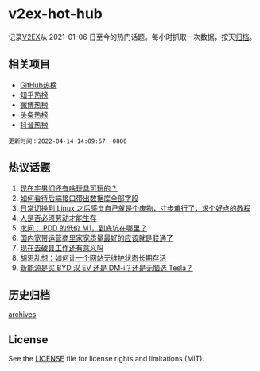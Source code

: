 # v2ex-hot-hub

 记录[V2EX](https://www.v2ex.com/)从 2021-01-06 日至今的热门话题。每小时抓取一次数据，按天[归档](archives)。
 
 ## 相关项目

- [GitHub热榜](https://github.com/snaildev/github-hot-hub)
- [知乎热榜](https://github.com/snaildev/zhihu-hot-hub)
- [微博热榜](https://github.com/snaildev/weibo-hot-hub)
- [头条热榜](https://github.com/snaildev/toutiao-hot-hub)
- [抖音热榜](https://github.com/snaildev/douyin-hot-hub)


 `更新时间：2022-04-14 14:09:57 +0800`

## 热议话题

1. [现在宅男们还有啥玩具可玩的？](https://www.v2ex.com/t/846770)
1. [如何看待后端接口带出数据库全部字段](https://www.v2ex.com/t/846763)
1. [日常切换到 Linux 之后感觉自己就是个废物，寸步难行了，求个好点的教程](https://www.v2ex.com/t/846748)
1. [人是否必须劳动才能生存](https://www.v2ex.com/t/846789)
1. [求问： PDD 的低价 M1，到底坑在哪里？](https://www.v2ex.com/t/846758)
1. [国内宽带运营商里家宽质量最好的应该就是联通了](https://www.v2ex.com/t/846848)
1. [现在去破县工作还有意义吗](https://www.v2ex.com/t/846868)
1. [胡思乱想：如何让一个网站无维护状态长期存活](https://www.v2ex.com/t/846869)
1. [新能源是买 BYD 汉 EV 还是 DM-i？还是无脑选 Tesla？](https://www.v2ex.com/t/846743)

## 历史归档

[archives](archives)

## License

See the [LICENSE](LICENSE) file for license rights and limitations (MIT).
